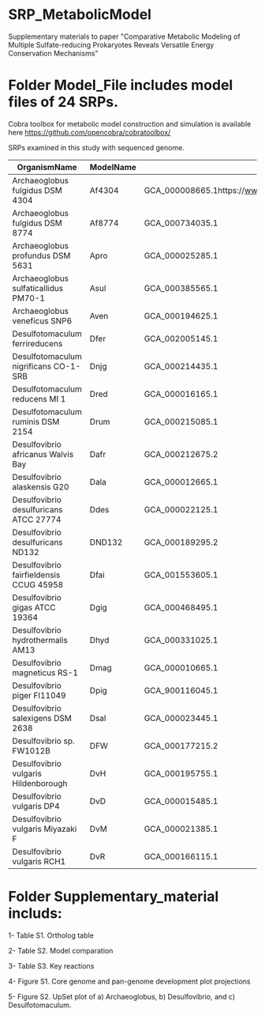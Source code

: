 # SRP_MetabolicModel

Supplementary materials to paper "Comparative Metabolic Modeling of Multiple Sulfate-reducing Prokaryotes Reveals Versatile Energy Conservation Mechanisms"



# Folder Model_File includes model files of 24 SRPs. 

Cobra toolbox for metabolic model construction and simulation is available here https://github.com/opencobra/cobratoolbox/

SRPs examined in this study with sequenced genome.

|OrganismName|ModelName|NCBIassembly|Size(Mb)|GC%|Note|
| ---------- | ---------- | ---------- | ---------- | ---------- | ---------- |
|Archaeoglobus fulgidus DSM 4304|Af4304|GCA_000008665.1https://www.ncbi.nlm.nih.gov/assembly/GCA_000008665.1|2.18|48.6|Archaea|
|Archaeoglobus fulgidus DSM 8774|Af8774|GCA_000734035.1|2.32|48.1|Archaea|
|Archaeoglobus profundus DSM 5631|Apro|GCA_000025285.1|1.56|42|Archaea|
|Archaeoglobus sulfaticallidus PM70-1|Asul|GCA_000385565.1|2.08|43.2|Archaea|
|Archaeoglobus veneficus SNP6|Aven|GCA_000194625.1|1.9|47|Archaea|
|Desulfotomaculum ferrireducens|Dfer|GCA_002005145.1|3.24|45.4|Gram-positive|
|Desulfotomaculum nigrificans CO-1-SRB|Dnjg|GCA_000214435.1|2.89|46.6|Gram-positive|
|Desulfotomaculum reducens MI 1|Dred|GCA_000016165.1|3.61|42.3|Gram-positive|
|Desulfotomaculum ruminis DSM 2154|Drum|GCA_000215085.1|3.97|47.2|Gram-positive|
|Desulfovibrio africanus Walvis Bay|Dafr|GCA_000212675.2|4.2|61.4|Gram-negative|
|Desulfovibrio alaskensis G20|Dala|GCA_000012665.1|3.73|57.8|Gram-negative|
|Desulfovibrio desulfuricans ATCC 27774|Ddes|GCA_000022125.1|2.87|58.1|Gram-negative|
|Desulfovibrio desulfuricans ND132|DND132|GCA_000189295.2|3.86|65.2|Gram-negative|
|Desulfovibrio fairfieldensis CCUG 45958|Dfai|GCA_001553605.1|3.7|60.9|Gram-negative|
|Desulfovibrio gigas ATCC 19364|Dgig|GCA_000468495.1|3.8|63.69|Gram-negative|
|Desulfovibrio hydrothermalis AM13|Dhyd|GCA_000331025.1|3.71|45.11|Gram-negative|
|Desulfovibrio magneticus RS-1|Dmag|GCA_000010665.1|5.32|62.7|Gram-negative|
|Desulfovibrio piger FI11049|Dpig|GCA_900116045.1|2.81|64.2|Gram-negative|
|Desulfovibrio salexigens DSM 2638|Dsal|GCA_000023445.1|4.29|47.1|Gram-negative|
|Desulfovibrio sp. FW1012B|DFW|GCA_000177215.2|4.22|66.46|Gram-negative|
|Desulfovibrio vulgaris Hildenborough|DvH|GCA_000195755.1|3.77|63.24|Gram-negative|
|Desulfovibrio vulgaris DP4|DvD|GCA_000015485.1|3.66|63.15|Gram-negative|
|Desulfovibrio vulgaris Miyazaki F|DvM|GCA_000021385.1|4.04|67.1|Gram-negative|
|Desulfovibrio vulgaris RCH1|DvR|GCA_000166115.1|3.73|63.24|Gram-negative|


# Folder Supplementary_material includs:

1- Table S1. Ortholog table 

2- Table S2. Model comparation

3- Table S3. Key reactions

4- Figure S1. Core genome and pan-genome development plot projections 

5- Figure S2. UpSet plot of a) Archaeoglobus, b) Desulfovibrio, and c) Desulfotomaculum.
